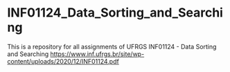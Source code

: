 # INF01124_Data_Sorting_and_Searching

This is a repository for all assignments of UFRGS INF01124 - Data Sorting and Searching
https://www.inf.ufrgs.br/site/wp-content/uploads/2020/12/INF01124.pdf
